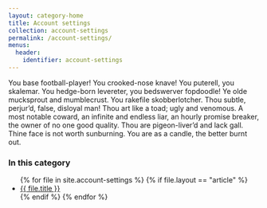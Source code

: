```yaml
---
layout: category-home
title: Account settings
collection: account-settings
permalink: /account-settings/
menus:
  header:
    identifier: account-settings
---
```


You base football-player! You crooked-nose knave! You puterell, you skalemar. You hedge-born levereter, you bedswerver fopdoodle! Ye olde mucksprout and mumblecrust. You rakefile skobberlotcher. Thou subtle, perjur’d, false, disloyal man! Thou art like a toad; ugly and venomous. A most notable coward, an infinite and endless liar, an hourly promise breaker, the owner of no one good quality. Thou are pigeon-liver’d and lack gall. Thine face is not worth sunburning. You are as a candle, the better burnt out.

### In this category
<ul>
  {% for file in site.account-settings %}
    {% if file.layout == "article" %}
      <li><a href="{{ file.url | prepend:site.baseurl }}">{{ file.title }}</a></li>
    {% endif %}
  {% endfor %}
</ul>
